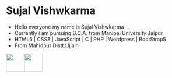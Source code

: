<h1>Sujal Vishwkarma</h1>
<ul>
  <li>Hello everyone my name is Sujal Vishwkarma</li>
  <li>Currently i am pursuing B.C.A. from Manipal University Jaipur</li>
  <li>HTML5 | CSS3 | JavaScript | C | PHP | Wordpress | BootStrap5 </li>
  <li>From Mahidpur Distt.Ujjain</li>
</ul>
<div style="display:flex;">
<img src="https://upload.wikimedia.org/wikipedia/commons/thumb/e/e7/Instagram_logo_2016.svg/2048px-Instagram_logo_2016.svg.png" width="50px">
<img src="https://cdn-icons-png.flaticon.com/512/3536/3536394.png" width="50px">
</div>
